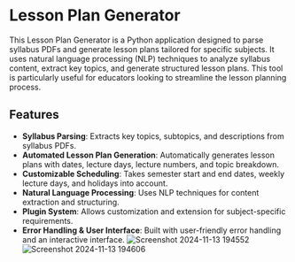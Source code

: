 # Lesson Plan Generator

This Lesson Plan Generator is a Python application designed to parse syllabus PDFs and generate lesson plans tailored for specific subjects. It uses natural language processing (NLP) techniques to analyze syllabus content, extract key topics, and generate structured lesson plans. This tool is particularly useful for educators looking to streamline the lesson planning process.

## Features

- **Syllabus Parsing**: Extracts key topics, subtopics, and descriptions from syllabus PDFs.
- **Automated Lesson Plan Generation**: Automatically generates lesson plans with dates, lecture days, lecture numbers, and topic breakdown.
- **Customizable Scheduling**: Takes semester start and end dates, weekly lecture days, and holidays into account.
- **Natural Language Processing**: Uses NLP techniques for content extraction and structuring.
- **Plugin System**: Allows customization and extension for subject-specific requirements.
- **Error Handling & User Interface**: Built with user-friendly error handling and an interactive interface.
![Screenshot 2024-11-13 194552](https://github.com/user-attachments/assets/036d8afe-07c9-4c45-ae99-3c74acd78700)
![Screenshot 2024-11-13 194606](https://github.com/user-attachments/assets/8b0c5d7a-3a39-406d-96e8-aa9e3ce4e749)
